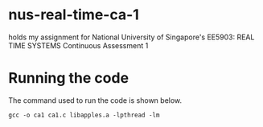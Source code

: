 # nus-real-time-ca-1
holds my assignment for National University of Singapore's EE5903: REAL TIME SYSTEMS Continuous Assessment 1

# Running the code
The command used to run the code is shown below.

    gcc -o ca1 ca1.c libapples.a -lpthread -lm
